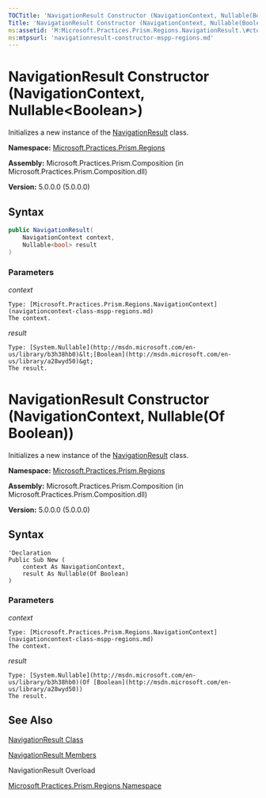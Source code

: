 ```yaml
---
TOCTitle: 'NavigationResult Constructor (NavigationContext, Nullable(Boolean))'
Title: 'NavigationResult Constructor (NavigationContext, Nullable(Boolean)) (Microsoft.Practices.Prism.Regions)'
ms:assetid: 'M:Microsoft.Practices.Prism.Regions.NavigationResult.\#ctor(Microsoft.Practices.Prism.Regions.NavigationContext,System.Nullable{System.Boolean})'
ms:mtpsurl: 'navigationresult-constructor-mspp-regions.md'
---
```


# NavigationResult Constructor (NavigationContext, Nullable&lt;Boolean&gt;)

Initializes a new instance of the [NavigationResult](navigationresult-class-mspp-regions.md) class.

**Namespace:** [Microsoft.Practices.Prism.Regions](mspp-regions-namespace.md)

**Assembly:** Microsoft.Practices.Prism.Composition (in Microsoft.Practices.Prism.Composition.dll)

**Version:** 5.0.0.0 (5.0.0.0)

## Syntax

```C#
public NavigationResult(
	NavigationContext context,
	Nullable<bool> result
)
```
### Parameters

*context*

    Type: [Microsoft.Practices.Prism.Regions.NavigationContext](navigationcontext-class-mspp-regions.md)
    The context.

*result*

    Type: [System.Nullable](http://msdn.microsoft.com/en-us/library/b3h38hb0)&lt;[Boolean](http://msdn.microsoft.com/en-us/library/a28wyd50)&gt;
    The result.

# NavigationResult Constructor (NavigationContext, Nullable(Of Boolean))

Initializes a new instance of the [NavigationResult](navigationresult-class-mspp-regions.md) class.

**Namespace:** [Microsoft.Practices.Prism.Regions](mspp-regions-namespace.md)

**Assembly:** Microsoft.Practices.Prism.Composition (in Microsoft.Practices.Prism.Composition.dll)

**Version:** 5.0.0.0 (5.0.0.0)

## Syntax

```VB
'Declaration
Public Sub New ( 
	context As NavigationContext,
	result As Nullable(Of Boolean)
)
```
### Parameters

*context*

    Type: [Microsoft.Practices.Prism.Regions.NavigationContext](navigationcontext-class-mspp-regions.md)
    The context.

*result*

    Type: [System.Nullable](http://msdn.microsoft.com/en-us/library/b3h38hb0)(Of [Boolean](http://msdn.microsoft.com/en-us/library/a28wyd50))
    The result.

## See Also

[NavigationResult Class](navigationresult-class-mspp-regions.md)

[NavigationResult Members](navigationresult-members-mspp-regions.md)

NavigationResult Overload

[Microsoft.Practices.Prism.Regions Namespace](mspp-regions-namespace.md)